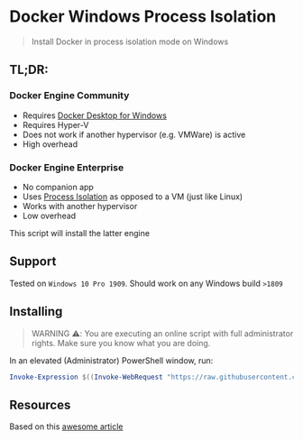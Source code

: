 # Docker Windows Process Isolation
> Install Docker in process isolation mode on Windows

## TL;DR:
### Docker Engine Community
- Requires [Docker Desktop for Windows](https://hub.docker.com/editions/community/docker-ce-desktop-windows)
- Requires Hyper-V
- Does not work if another hypervisor (e.g. VMWare) is active
- High overhead

### Docker Engine Enterprise
- No companion app
- Uses [Process Isolation](https://docs.microsoft.com/en-gb/archive/blogs/freddyk/process-isolation-for-containers-in-windows-10) as opposed to a VM (just like Linux)
- Works with another hypervisor
- Low overhead

This script will install the latter engine

## Support
Tested on `Windows 10 Pro 1909`. Should work on any Windows build `>1809`

## Installing
> WARNING :warning:: You are executing an online script with full administrator rights. Make sure you know what you are doing.

In an elevated (Administrator) PowerShell window, run:
```powershell
Invoke-Expression $((Invoke-WebRequest "https://raw.githubusercontent.com/ViRb3/docker-windows-process-isolation/master/Install-Docker-Process-Isolation-Mode.ps1").Content)
```

## Resources
Based on this [awesome article](https://www.kauffmann.nl/2019/03/04/how-to-install-docker-on-windows-10-without-hyper-v/)